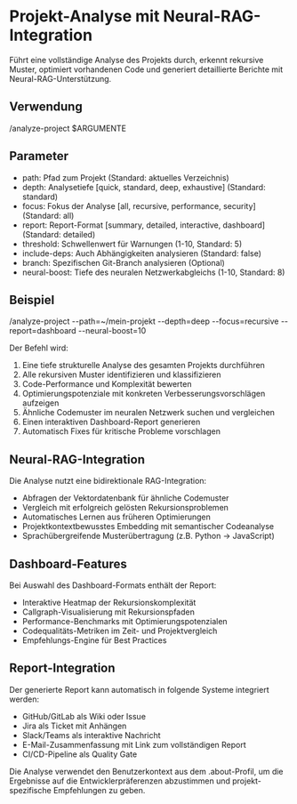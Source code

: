 # Projekt-Analyse mit Neural-RAG-Integration

Führt eine vollständige Analyse des Projekts durch, erkennt rekursive Muster, optimiert vorhandenen Code und generiert detaillierte Berichte mit Neural-RAG-Unterstützung.

## Verwendung
/analyze-project $ARGUMENTE

## Parameter
- path: Pfad zum Projekt (Standard: aktuelles Verzeichnis)
- depth: Analysetiefe [quick, standard, deep, exhaustive] (Standard: standard)
- focus: Fokus der Analyse [all, recursive, performance, security] (Standard: all)
- report: Report-Format [summary, detailed, interactive, dashboard] (Standard: detailed)
- threshold: Schwellenwert für Warnungen (1-10, Standard: 5)
- include-deps: Auch Abhängigkeiten analysieren (Standard: false)
- branch: Spezifischen Git-Branch analysieren (Optional)
- neural-boost: Tiefe des neuralen Netzwerkabgleichs (1-10, Standard: 8)

## Beispiel
/analyze-project --path=~/mein-projekt --depth=deep --focus=recursive --report=dashboard --neural-boost=10

Der Befehl wird:
1. Eine tiefe strukturelle Analyse des gesamten Projekts durchführen
2. Alle rekursiven Muster identifizieren und klassifizieren
3. Code-Performance und Komplexität bewerten
4. Optimierungspotenziale mit konkreten Verbesserungsvorschlägen aufzeigen
5. Ähnliche Codemuster im neuralen Netzwerk suchen und vergleichen
6. Einen interaktiven Dashboard-Report generieren
7. Automatisch Fixes für kritische Probleme vorschlagen

## Neural-RAG-Integration
Die Analyse nutzt eine bidirektionale RAG-Integration:
- Abfragen der Vektordatenbank für ähnliche Codemuster
- Vergleich mit erfolgreich gelösten Rekursionsproblemen
- Automatisches Lernen aus früheren Optimierungen
- Projektkontextbewusstes Embedding mit semantischer Codeanalyse
- Sprachübergreifende Musterübertragung (z.B. Python → JavaScript)

## Dashboard-Features
Bei Auswahl des Dashboard-Formats enthält der Report:
- Interaktive Heatmap der Rekursionskomplexität
- Callgraph-Visualisierung mit Rekursionspfaden
- Performance-Benchmarks mit Optimierungspotenzialen
- Codequalitäts-Metriken im Zeit- und Projektvergleich
- Empfehlungs-Engine für Best Practices

## Report-Integration
Der generierte Report kann automatisch in folgende Systeme integriert werden:
- GitHub/GitLab als Wiki oder Issue
- Jira als Ticket mit Anhängen
- Slack/Teams als interaktive Nachricht
- E-Mail-Zusammenfassung mit Link zum vollständigen Report
- CI/CD-Pipeline als Quality Gate

Die Analyse verwendet den Benutzerkontext aus dem .about-Profil, um die Ergebnisse auf die Entwicklerpräferenzen abzustimmen und projekt-spezifische Empfehlungen zu geben.
